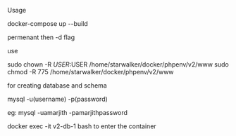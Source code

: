 Usage


docker-compose up --build

permenant then -d flag


use 

sudo chown -R $USER:$USER /home/starwalker/docker/phpenv/v2/www
sudo chmod -R 775 /home/starwalker/docker/phpenv/v2/www


for creating database and schema


mysql -u(username) -p(password)

eg: mysql -uamarjith -pamarjithpassword

docker exec -it v2-db-1 bash to enter the container